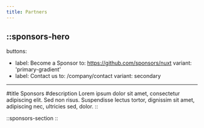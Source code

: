 ```yaml
---
title: Partners
---
```


::sponsors-hero
---
buttons:
  - label: Become a Sponsor
    to: https://github.com/sponsors/nuxt
    variant: 'primary-gradient'
  - label: Contact us
    to: /company/contact
    variant: secondary
---
#title
Sponsors
#description
Lorem ipsum dolor sit amet, consectetur adipiscing elit. Sed non risus. Suspendisse lectus tortor, dignissim sit amet, adipiscing nec, ultricies sed, dolor.
::

::sponsors-section
::
